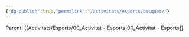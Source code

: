 ```yaml
---
{"dg-publish":true,"permalink":"/activitats/esports/basquet/"}
---
```


Parent: [[Activitats/Esports/00_Activitat - Esports\|00_Activitat - Esports]]
